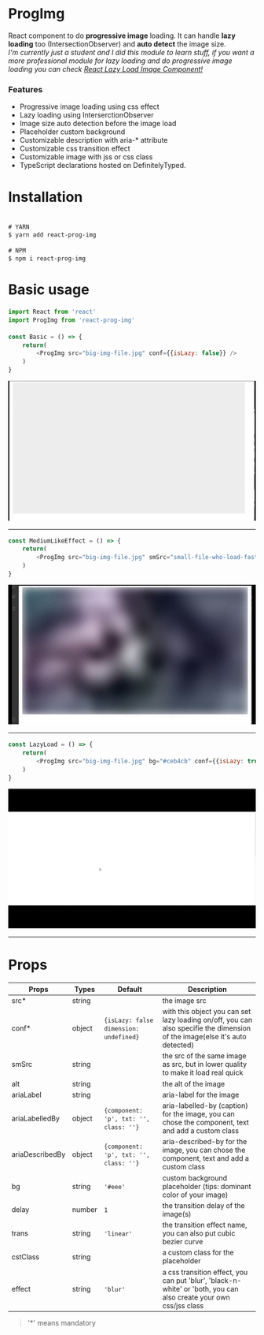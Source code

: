 # ProgImg

React component to do **progressive image** loading. It can handle **lazy loading** too (IntersectionObserver) and **auto detect** the image size.   
*I'm currently just a student and I did this module to learn stuff, if you want a more professional module for lazy loading and do progressive image loading you can check [React Lazy Load Image Component!](https://github.com/Aljullu/react-lazy-load-image-component/blob/master/README.md)*
### Features

* Progressive image loading using css effect
* Lazy loading using InterserctionObserver
* Image size auto detection before the image load
* Placeholder custom background 
* Customizable description with aria-* attribute
* Customizable css transition effect 
* Customizable image with jss or css class
* TypeScript declarations hosted on DefinitelyTyped.

# Installation

```

# YARN
$ yarn add react-prog-img

# NPM
$ npm i react-prog-img 

```

# Basic usage

```javascript
import React from 'react'
import ProgImg from 'react-prog-img'

const Basic = () => {
    return(
        <ProgImg src="big-img-file.jpg" conf={{isLazy: false}} />
    )
}
```

![demo-basic](./img_read_me/basic-demo.gif)  
***


```javascript
const MediumLikeEffect = () => {
    return(
        <ProgImg src="big-img-file.jpg" smSrc="small-file-who-load-faster.jpg" effect="blur" conf={{isLazy: false}} />
    )
}
```

![demo-blur-effect](./img_read_me/blur-effect-demo.gif)  
***


```javascript
const LazyLoad = () => {
    return(
        <ProgImg src="big-img-file.jpg" bg="#ceb4cb" conf={{isLazy: true, dimension: { width: 600, height: 300 }}} ariaDescribedBy={{component: 'h5', txt: 'caption'}} />
    )
}
```

![demo-lazy-loading](./img_read_me/lazy-load-demo.gif)  
***


# Props

Props | Types | Default | Description
----- | ----- | ------- | -----------
src* | string | | the image src
conf* | object | `{isLazy: false dimension: undefined}` | with this object you can set lazy loading on/off, you can also specifie the dimension of the image(else it's auto detected)
smSrc | string | | the src of the same image as src, but in lower quality to make it load real quick
alt | string | | the alt of the image
ariaLabel | string | | aria-label for the image
ariaLabelledBy | object | `{component: 'p', txt: '', class: ''}` | aria-labelled-by (caption) for the image, you can chose the component, text and add a custom class 
ariaDescribedBy | object | `{component: 'p', txt: '', class: ''}` | aria-described-by for the image, you can chose the component, text and add a custom class 
bg | string | `'#eee'` | custom background placeholder (tips: dominant color of your image)
delay | number | `1` | the transition delay of the image(s)
trans | string | `'linear'` | the transition effect name, you can also put cubic bezier curve
cstClass | string | | a custom class for the placeholder
effect | string | `'blur'` | a css transition effect, you can put 'blur', 'black-n-white' or 'both, you can also create your own css/jss class  

> '*' means mandatory

